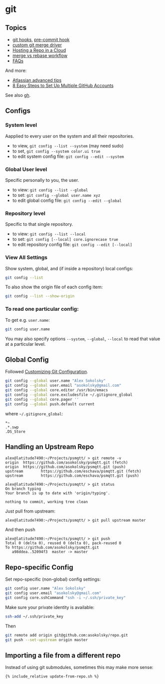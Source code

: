 # git

## Topics

* [git hooks](https://www.atlassian.com/git/tutorials/git-hooks),
[pre-commit hook](pre-commit-hook.html)
* [custom git merge driver](custom-merge-driver.html)
* [Hosting a Repo in a Cloud](hosting.html)
* [merge vs rebase workflow](workflow.html)
* [FAQs](faq.html)

And more:
* [Atlassian advanced tips](https://www.atlassian.com/git/tutorials/merging-vs-rebasing)
* [8 Easy Steps to Set Up Multiple GitHub Accounts](https://blog.gitguardian.com/8-easy-steps-to-set-up-multiple-git-accounts/)

See also [gh](/linux/cli-gh.html).

## Configs

### System level

Aapplied to every user on the system and all their repositories.

* to view, `git config --list --system` (may need sudo)
* to set, `git config --system color.ui true`
* to edit system config file: `git config --edit --system`

### Global User level

Specific personally to you, the user.

* to view: `git config --list --global`
* to set: `git config --global user.name xyz`
* to edit global config file: `git config --edit --global`

### Repository level

Specific to that single repository.

* to view: `git config --list --local`
* to set: `git config [--local] core.ignorecase true`
* to edit repository config file: `git config --edit [--local]`

### View All Settings

Show system, global, and (if inside a repository) local configs:

```sh
git config --list
```


To also show the origin file of each config item:
```sh
git config --list --show-origin
```

### To read one particular config:

To get e.g. `user.name`:

```sh
git config user.name
```

You may also specify options `--system`, `--global`, `--local` to read that
value at a particular level.


## Global Config

Followed
[Customizing Git Configuration](https://git-scm.com/book/en/v2/Customizing-Git-Git-Configuration).

```sh
git config --global user.name "Alex Sokolsky"
git config --global user.email "asokolsky@gmail.com"
git config --global core.editor /usr/bin/emacs
git config --global core.excludesfile ~/.gitignore_global
git config --global core.pager ''
git config --global push.default current
```

where `~/.gitignore_global`:
```
*~
.*.swp
.DS_Store
```

## Handling an Upstream Repo

```
alex@latitude7490:~/Projects/psmqtt/ > git remote -v
origin  https://github.com/asokolsky/psmqtt.git (fetch)
origin  https://github.com/asokolsky/psmqtt.git (push)
upstream        https://github.com/eschava/psmqtt.git (fetch)
upstream        https://github.com/eschava/psmqtt.git (push)

alex@latitude7490:~/Projects/psmqtt/ > git status
On branch typing
Your branch is up to date with 'origin/typing'.

nothing to commit, working tree clean
```

Just pull from upstream:

```
alex@latitude7490:~/Projects/psmqtt/ > git pull upstream master
```
And then push
```
alex@latitude7490:~/Projects/psmqtt/ > git push
Total 0 (delta 0), reused 0 (delta 0), pack-reused 0
To https://github.com/asokolsky/psmqtt.git
   a98ddea..52094f3  master -> master
```

## Repo-specific Config

Set repo-specific (non-global) config settings:
```sh
git config user.name "Alex Sokolsky"
git config user.email "asokolsky@gmail.com"
git config core.sshCommand "ssh -i ~/.ssh/private_key"
```

Make sure your private identity is available:
```sh
ssh-add ~/.ssh/private_key
```

Then
```sh
git remote add origin git@github.com:asokolsky/repo.git
git push --set-upstream origin master
```

## Importing a file from a different repo

Instead of using git submodules, sometimes this may make more sense:
```sh
{% include_relative update-from-repo.sh %}
```
